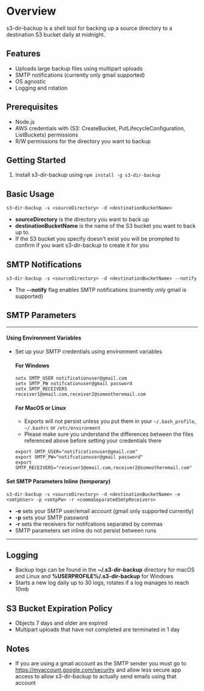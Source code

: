 # Overview
s3-dir-backup is a shell tool for backing up a source directory to a destination S3 bucket daily at midnight.

## Features
* Uploads large backup files using multipart uploads
* SMTP notifications (currently only gmail supported)
* OS agnostic
* Logging and rotation

## Prerequisites
* Node.js
* AWS credentials with (S3: CreateBucket, PutLifecycleConfiguration, ListBuckets) permissions
* R/W permissions for the directory you want to backup

## Getting Started
1) Install s3-dir-backup using `npm install -g s3-dir-backup`
## Basic Usage
`s3-dir-backup -s <sourceDirectory> -d <destinationBucketName>`
* **sourceDirectory** is the directory you want to back up
* **destinationBucketName** is the name of the S3 bucket you want to back up to.
* If the S3 bucket you specify doesn't exist you will be prompted to confirm if you want s3-dir-backup to create it for you

## SMTP Notifications
`s3-dir-backup -s <sourceDirectory> -d <destinationBucketName> --notify`
* The **--notify** flag enables SMTP notifications (currently only gmail is supported)

## SMTP Parameters
---
#### Using Environment Variables
* Set up your SMTP credentials using environment variables
    #### For Windows
    ```
    setx SMTP_USER notificationuser@gmail.com
    setx SMTP_PW notifcationuser@gmail password
    setx SMTP_RECEIVERS receiver1@email.com,receiver2@someotheremail.com
    ```

    #### For MacOS or Linux
    * Exports will not persist unless you put them in your `~/.bash_profile`, `~/.bashrc` or `/etc/environment`
    * Please make sure you understand the differences between the files referenced above before setting your credentials there
    ```
    export SMTP_USER="notificationuser@gmail.com"
    export SMTP_PW="notifcationuser@gmail password"
    export SMTP_RECEIVERS="receiver1@email.com,receiver2@someotheremail.com"
    ```
#### Set SMTP Parameters Inline (temporary)
`s3-dir-backup -s <sourceDirectory> -d <destinationBucketName> -e <smtpUser> -p <smtpPw> -r <commaSeparatedSmtpReceivers>`
* **-e** sets your SMTP user/email account (gmail only supported currently)
* **-p** sets your SMTP password
* **-r** sets the receivers for notifcations separated by commas
* SMTP parameters set inline do not persist between runs
---

## Logging
* Backup logs can be found in the **~/.s3-dir-backup** directory for macOS and Linux and **%USERPROFILE%/.s3-dir-backup** for Windows
* Starts a new log daily up to 30 logs, rotates if a log manages to reach 10mb

## S3 Bucket Expiration Policy
* Objects 7 days and older are expired
* Multipart uploads that have not completed are terminated in 1 day
 
## Notes
* If you are using a gmail account as the SMTP sender you must go to https://myaccount.google.com/security and allow less secure app access to allow s3-dir-backup to actually send emails using that account

